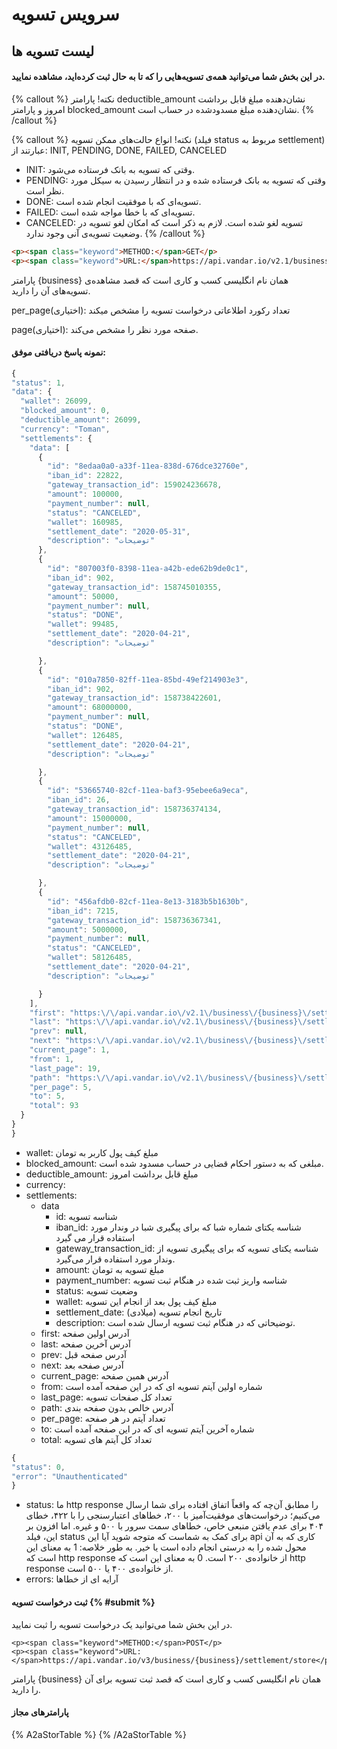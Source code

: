 
# سرویس تسویه
## لیست تسویه ها
#### در این بخش شما می‌توانید همه‌ی تسویه‌هایی را که تا به حال ثبت کرده‌اید، مشاهده نمایید.


{% callout %}
نکته!
پارامتر deductible_amount نشان‌دهنده مبلغ قابل برداشت امروز و پارامتر blocked_amount نشان‌دهنده مبلغ مسدود‌شده در حساب است.
{% /callout %}


{% callout %}
نکته! 
انواع حالت‌های ممکن تسویه (فیلد status مربوط به settlement) عبارتند از: INIT, PENDING, DONE, FAILED, CANCELED

- INIT: وقتی که تسویه به بانک فرستاده می‌شود.
- PENDING: وقتی که تسویه به بانک فرستاده شده و در انتظار رسیدن به سیکل مورد نظر است.
- DONE: تسویه‌ای که با موفقیت انجام شده است.
- FAILED: تسویه‌ای که با خطا مواجه شده است.
- CANCELED: تسویه لغو شده است. لازم به ذکر است که امکان لغو تسویه در وضعیت تسویه‌ی آنی وجود ندارد. 
{% /callout %}


```html
<p><span class="keyword">METHOD:</span>GET</p>
<p><span class="keyword">URL:</span>https://api.vandar.io/v2.1/business/{business}/settlement?per_page=10&page=1</p>
```

پارامتر {business} همان نام انگلیسی کسب و کاری است که قصد مشاهده‌ی تسویه‌های آن را دارید.

per_page(اختیاری): تعداد رکورد اطلاعاتی درخواست تسویه را مشخص میکند

page(اختیاری): صفحه مورد نظر را مشخص می‌کند.

#### نمونه پاسخ دریافتی موفق:

```javascript
{
"status": 1,
"data": {
  "wallet": 26099,
  "blocked_amount": 0,
  "deductible_amount": 26099,
  "currency": "Toman",
  "settlements": {
    "data": [
      {
        "id": "8edaa0a0-a33f-11ea-838d-676dce32760e",
        "iban_id": 22822, 
        "gateway_transaction_id": 159024236678,
        "amount": 100000,
        "payment_number": null,
        "status": "CANCELED",
        "wallet": 160985,
        "settlement_date": "2020-05-31",
        "description": "توضیحات"
      },
      {
        "id": "807003f0-8398-11ea-a42b-ede62b9de0c1",
        "iban_id": 902,
        "gateway_transaction_id": 158745010355,
        "amount": 50000,
        "payment_number": null,
        "status": "DONE",
        "wallet": 99485,
        "settlement_date": "2020-04-21",
        "description": "توضیحات"

      },
      {
        "id": "010a7850-82ff-11ea-85bd-49ef214903e3",
        "iban_id": 902,
        "gateway_transaction_id": 158738422601,
        "amount": 68000000,
        "payment_number": null,
        "status": "DONE",
        "wallet": 126485,
        "settlement_date": "2020-04-21",
        "description": "توضیحات"

      },
      {
        "id": "53665740-82cf-11ea-baf3-95ebee6a9eca",
        "iban_id": 26,
        "gateway_transaction_id": 158736374134,
        "amount": 15000000,
        "payment_number": null,
        "status": "CANCELED",
        "wallet": 43126485,
        "settlement_date": "2020-04-21",
        "description": "توضیحات"

      },
      {
        "id": "456afdb0-82cf-11ea-8e13-3183b5b1630b",
        "iban_id": 7215,
        "gateway_transaction_id": 158736367341,
        "amount": 5000000,
        "payment_number": null,
        "status": "CANCELED",
        "wallet": 58126485,
        "settlement_date": "2020-04-21",
        "description": "توضیحات"

      }
    ],
    "first": "https:\/\/api.vandar.io\/v2.1\/business\/{business}\/settlement?page=1",
    "last": "https:\/\/api.vandar.io\/v2.1\/business\/{business}\/settlement?page=19",
    "prev": null,
    "next": "https:\/\/api.vandar.io\/v2.1\/business\/{business}\/settlement?page=2",
    "current_page": 1,
    "from": 1,
    "last_page": 19,
    "path": "https:\/\/api.vandar.io\/v2.1\/business\/{business}\/settlement",
    "per_page": 5,
    "to": 5,
    "total": 93
  }
}
}
```



- wallet: مبلغ کیف پول کاربر به تومان
- blocked_amount: مبلغی که به دستور احکام قضایی در حساب مسدود شده است.
- deductible_amount: مبلغ قابل برداشت امروز
- currency:
- settlements:
  - data
    - id: شناسه تسویه
    - iban_id: شناسه یکتای شماره شبا که برای پیگیری شبا در وندار مورد استفاده قرار می گیرد
    - gateway_transaction_id: شناسه یکتای تسویه که برای پیگیری تسویه از وندار مورد استفاده قرار می‌گیرد.
    - amount: مبلغ تسویه به تومان
    - payment_number: شناسه واریز ثبت شده در هنگام ثبت تسویه
    - status: وضعیت تسویه
    - wallet: مبلغ کیف پول بعد از انجام این تسویه
    - settlement_date: (میلادی) تاریخ انجام تسویه
    - description: توضیحاتی که در هنگام ثبت تسویه ارسال شده است.
  - first: آدرس اولین صفحه
  - last: آدرس آخرین صفحه
  - prev: آدرس صفحه قبل
  - next: آدرس صفحه بعد
  - current_page: آدرس همین صفحه
  - from: شماره اولین آیتم تسویه ای که در این صفحه آمده است
  - last_page: تعداد کل صفحات تسویه
  - path: آدرس خالص بدون صفحه بندی
  - per_page: تعداد آیتم در هر صفحه
  - to: شماره آخرین آیتم تسویه ای که در این صفحه آمده است
  - total: تعداد کل آیتم های تسویه

 ```javascript
 {
"status": 0,
"error": "Unauthenticated"
}
 ```

 - status: ما http response را مطابق آن‌چه که واقعاً اتفاق افتاده برای شما ارسال می‌کنیم؛ درخواست‌های موفقیت‌آمیز با ۲۰۰، خطاهای اعتبارسنجی را با ۴۲۲، خطای ۴۰۴ برای عدم یافتن منبعی خاص، خطاهای سمت سرور با ۵۰۰ و غیره. اما افزون بر این، فیلد status برای کمک به شماست که متوجه شوید آیا این api کاری که به آن محول شده را به درستی انجام داده است یا خیر. به طور خلاصه:
1 به معنای این است که http response از خانواده‌ی ۲۰۰ است.
0 به معنای این است که http response از خانواده‌ی ۴۰۰ یا ۵۰۰ است.
- errors: آرایه ای از خطا‌ها


#### ثبت درخواست تسویه {% #submit %}
در این بخش شما می‌توانید یک درخواست تسویه را ثبت نمایید.


```
<p><span class="keyword">METHOD:</span>POST</p>
<p><span class="keyword">URL:</span>https://api.vandar.io/v3/business/{business}/settlement/store</p>
```


پارامتر {business} همان نام انگلیسی کسب و کاری است که قصد ثبت تسویه برای آن را دارید.


#### پارامترهای مجاز

{% A2aStorTable %}
{% /A2aStorTable %}